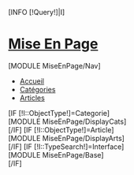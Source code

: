[INFO [!Query!]|I]

<a href="/MiseEnPage" title="Retour à la racine du module" id="ModTitle">
	<h1><span class="glyphicon glyphicon-share-alt"> </span> Mise En Page</h1>
</a>
<div id="ModNav">
	[MODULE MiseEnPage/Nav]
</div>

<ul id="LeftNav" class="col-md-2">
	<li>
		<a href="/"><span class="glyphicon glyphicon-home"></span>  Accueil</a>
	</li>
	<li [IF [!Lien!]~=Categorie]class="selected"[/IF]>
		<a href="/MiseEnPage/Categorie"><span class="glyphicon glyphicon-th-list"></span>  Catégories</a>
	</li>
	<li [IF [!Lien!]~=Article]class="selected"[/IF]>
		<a href="/MiseEnPage/Article"><span class="glyphicon glyphicon-align-left"></span>  Articles</a>
	</li>
</ul>
<div id="ModContent"  class="col-md-10 col-md-offset-2">
	[IF [!I::ObjectType!]=Categorie]
	<div id="MEPCat" class="objectContainer">
		[MODULE MiseEnPage/DisplayCats]
	</div>
	[/IF]
	[IF [!I::ObjectType!]=Article]
	<div id="MEPArt" class="objectContainer">
		[MODULE MiseEnPage/DisplayArts]
	</div>
	[/IF]
	[IF [!I::TypeSearch!]=Interface]
	<div id="MEPDesc" class="objectContainer">
		[MODULE MiseEnPage/Base]
	</div>
	[/IF]
</div>



